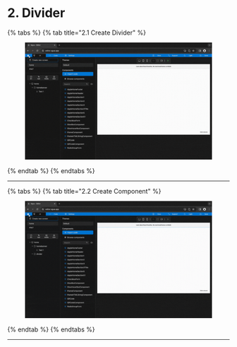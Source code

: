 # 2. Divider

{% tabs %}
{% tab title="2.1 Create Divider" %}
<figure><img src="../../../../.gitbook/assets/Divider_1-min (1).gif" alt=""><figcaption></figcaption></figure>
{% endtab %}
{% endtabs %}

***





{% tabs %}
{% tab title="2.2 Create Component" %}
<figure><img src="../../../../.gitbook/assets/Divider_2-min (1).gif" alt=""><figcaption></figcaption></figure>
{% endtab %}
{% endtabs %}

***

